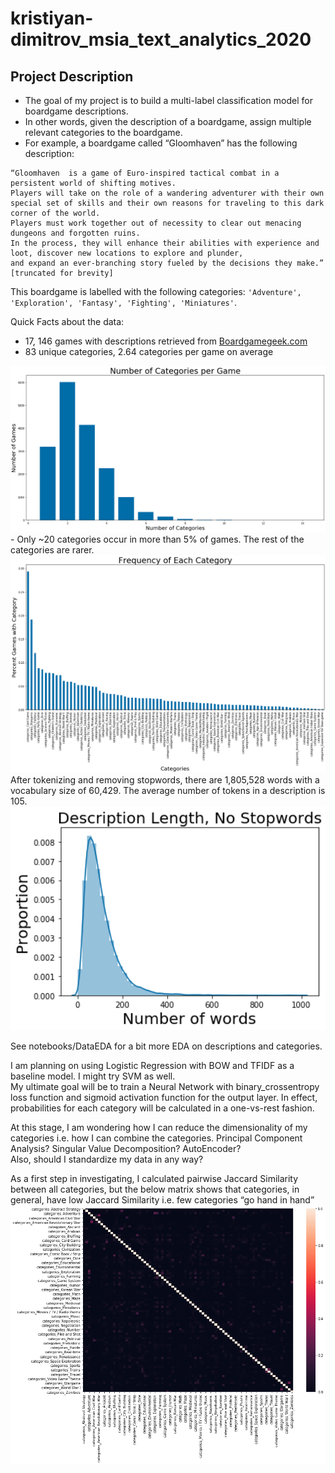 # kristiyan-dimitrov_msia_text_analytics_2020

## Project Description
- The goal of my project is to build a multi-label classification model for boardgame descriptions.
- In other words, given the description of a boardgame, assign multiple relevant categories to the boardgame.
- For example, a boardgame called “Gloomhaven” has the following description:
```
“Gloomhaven  is a game of Euro-inspired tactical combat in a persistent world of shifting motives. 
Players will take on the role of a wandering adventurer with their own special set of skills and their own reasons for traveling to this dark corner of the world. 
Players must work together out of necessity to clear out menacing dungeons and forgotten ruins. 
In the process, they will enhance their abilities with experience and loot, discover new locations to explore and plunder,
and expand an ever-branching story fueled by the decisions they make.” [truncated for brevity]
```
This boardgame is labelled with the following categories: `'Adventure', 'Exploration', 'Fantasy', 'Fighting', 'Miniatures'`.

Quick Facts about the data:  
- 17, 146 games with descriptions retrieved from [Boardgamegeek.com](https://boardgamegeek.com/wiki/page/BGG_XML_API2)
- 83 unique categories, 2.64 categories per game on average
<img src='figures/cat_per_game.png' width='600'>
- Only ~20 categories occur in more than 5% of games. The rest of the categories are rarer.
<img src='figures/cat_distr.png' width='600'>
After tokenizing and removing stopwords, there are 1,805,528 words with a vocabulary size of 60,429. The average number of tokens in a description is 105.
<img src='figures/desc_len_nostops.png' width='600'>

See notebooks/DataEDA for a bit more EDA on descriptions and categories.  

I am planning on using Logistic Regression with BOW and TFIDF as a baseline model. I might try SVM as well.  
My ultimate goal will be to train a Neural Network with binary_crossentropy loss function and sigmoid activation function for the output layer. In effect, probabilities for each category will be calculated in a one-vs-rest fashion.  

At this stage, I am wondering how I can reduce the dimensionality of my categories i.e. how I can combine the categories. Principal Component Analysis? Singular Value Decomposition? AutoEncoder?   
Also, should I standardize my data in any way?

As a first step in investigating, I calculated pairwise Jaccard Similarity between all categories, but the below matrix shows that categories, in general, have low Jaccard Similarity i.e. few categories “go hand in hand”
<img src='figures/jacc_sim_heatmap.png' width='700'>
